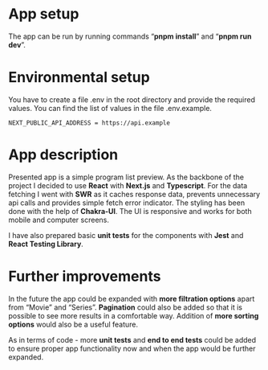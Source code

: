 # App setup

The app can be run by running commands “**pnpm install**” and “**pnpm run dev**”.

# Environmental setup

You have to create a file .env in the root directory and provide the required values. You can find the list of values in the file .env.example.

```
NEXT_PUBLIC_API_ADDRESS = https://api.example
```

# App description

Presented app is a simple program list preview.
As the backbone of the project I decided to use **React** with **Next.js** and **Typescript**. For the data fetching I went with **SWR** as it caches response data, prevents unnecessary api calls and provides simple fetch error indicator. The styling has been done with the help of **Chakra-UI**. The UI is responsive and works for both mobile and computer screens.

I have also prepared basic **unit tests** for the components with **Jest** and **React Testing Library**.

# Further improvements

In the future the app could be expanded with **more filtration options** apart from “Movie” and “Series”. **Pagination** could also be added so that it is possible to see more results in a comfortable way. Addition of **more sorting options** would also be a useful feature.

As in terms of code - more **unit tests** and **end to end tests** could be added to ensure proper app functionality now and when the app would be further expanded.
